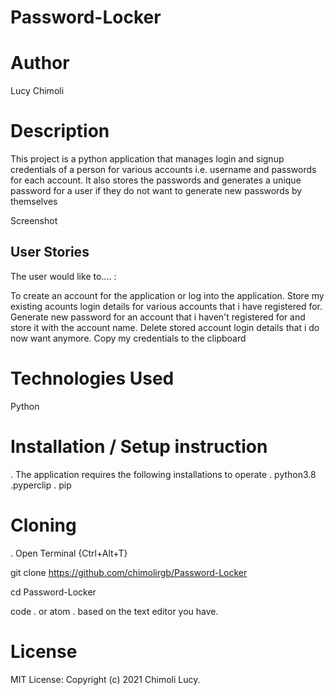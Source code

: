 # Password-Locker

# Author
Lucy Chimoli

# Description
This project is a python application that manages login and signup credentials of a person for various accounts i.e. username and passwords for each account. It also stores the passwords and generates a unique password for a user if they do not want to generate new passwords by themselves

Screenshot


## User Stories
The user would like to.... :

To create an account for the application or log into the application.
Store my existing acounts login details for various accounts that i have registered for.
Generate new password for an account that i haven't registered for and store it with the account name.
Delete stored account login details that i do now want anymore.
Copy my credentials to the clipboard

# Technologies Used
Python


# Installation / Setup instruction
. The application requires the following installations to operate
. python3.8
.pyperclip
. pip
# Cloning
. Open Terminal {Ctrl+Alt+T}

git clone https://github.com/chimolirgb/Password-Locker

cd Password-Locker

code . or atom . based on the text editor you have.

## 



# License
MIT License:
Copyright (c) 2021 Chimoli Lucy.
